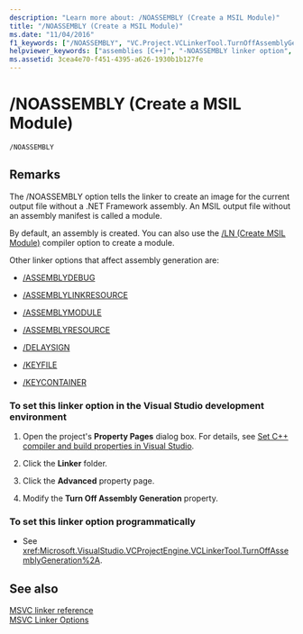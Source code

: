 ```yaml
---
description: "Learn more about: /NOASSEMBLY (Create a MSIL Module)"
title: "/NOASSEMBLY (Create a MSIL Module)"
ms.date: "11/04/2016"
f1_keywords: ["/NOASSEMBLY", "VC.Project.VCLinkerTool.TurnOffAssemblyGeneration"]
helpviewer_keywords: ["assemblies [C++]", "-NOASSEMBLY linker option", "/NOASSEMBLY linker option", "NOASSEMBLY linker option", "assemblies [C++], not creating an assembly"]
ms.assetid: 3cea4e70-f451-4395-a626-1930b1b127fe
---
```

# /NOASSEMBLY (Create a MSIL Module)

```
/NOASSEMBLY
```

## Remarks

The /NOASSEMBLY option tells the linker to create an image for the current output file without a .NET Framework assembly. An MSIL output file without an assembly manifest is called a module.

By default, an assembly is created. You can also use the [/LN (Create MSIL Module)](ln-create-msil-module.md) compiler option to create a module.

Other linker options that affect assembly generation are:

- [/ASSEMBLYDEBUG](assemblydebug-add-debuggableattribute.md)

- [/ASSEMBLYLINKRESOURCE](assemblylinkresource-link-to-dotnet-framework-resource.md)

- [/ASSEMBLYMODULE](assemblymodule-add-a-msil-module-to-the-assembly.md)

- [/ASSEMBLYRESOURCE](assemblyresource-embed-a-managed-resource.md)

- [/DELAYSIGN](delaysign-partially-sign-an-assembly.md)

- [/KEYFILE](keyfile-specify-key-or-key-pair-to-sign-an-assembly.md)

- [/KEYCONTAINER](keycontainer-specify-a-key-container-to-sign-an-assembly.md)

### To set this linker option in the Visual Studio development environment

1. Open the project's **Property Pages** dialog box. For details, see [Set C++ compiler and build properties in Visual Studio](../working-with-project-properties.md).

1. Click the **Linker** folder.

1. Click the **Advanced** property page.

1. Modify the **Turn Off Assembly Generation** property.

### To set this linker option programmatically

- See <xref:Microsoft.VisualStudio.VCProjectEngine.VCLinkerTool.TurnOffAssemblyGeneration%2A>.

## See also

[MSVC linker reference](linking.md)<br/>
[MSVC Linker Options](linker-options.md)
